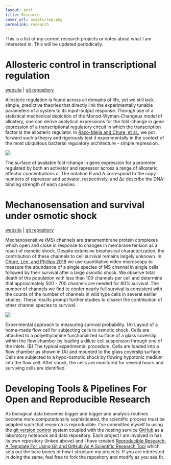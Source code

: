 ```yaml
---
layout: post
title: Research
cover_url: assets/seg.png
permalink: research
---
```


This is a list of my current research projects or notes about what I am
interested in. This will be updated periodically.

# Allosteric control in transcriptional regulation
[<i class='icon-web'></i> website](http://rpgroup.caltech.edu/mwc_induction) | [<i class='icon-git'></i> git repository](http://github.com/rpgroup-pboc/mwc_induction) 

Allosteric regulation is found across all domains of life, yet we still lack
simple, predictive theories that directly link the experimentally tunable
parameters of a system to its input-output response. Through use of a
statistical mechanical depiction of the Monod-Wyman-Changeux model of
allostery, one can derive analytical expressions for the fold-change in gene
expression of a transcriptional regulatory circuit in which the transcription
factor is the allosteric regulator. In [Razo-Mejia and Chure, et al.](https://www.cell.com/cell-systems/fulltext/S2405-4712(18)30057-7#.W01_Pgup_pg.twitter), we
put forward such a theory and rigorously test it experimentally in the
context of the most ubiquitous bacterial regulatory architecture - simple
repression.

![]({{site.baseurl}}/assets/fc_surfaces.png)

<div class="caption">

 The surface of available fold-change in gene expression for a promoter regulated by both an activator and repressor across a range of allosteric effector concentrations <i>c</i>. The notation R and A correspond to the copy numbers of repressor and activator, respectively, and Δε describe the DNA-binding strength of each species.

</div>


# Mechanosensation and survival under osmotic shock
[<i class='icon-web'></i>  website](http://rpgroup.caltech.edu/mscl_survival) | [<i class='icon-git'></i> git repository](http://github.com/rpgroup-pboc/mscl_survival) 


Mechanosensitive  (MS)  channels  are  transmembrane  protein  complexes  which  open  and  close  in response to changes in membrane tension as a result of osmotic shock. Despite extensive biophysical characterization, the contribution of these channels to cell survival remains largely unknown. In [Chure, Lee, and Phillips 2018](http://www.rpgroup.caltech.edu/mscl_survival/Chure2018a.pdf)  we use quantitative video microscopy to measure the abundance of a single species of MS channel in single cells followed by their survival after a large osmotic shock.  We observe total death of the population with less than 100 channels per cell and determine that approximately 500 - 700 channels are needed for 80% survival. The number of channels we find to confer nearly full survival is consistent with the counts of the number of channels in wild type cells in several earlier studies.  These results prompt further studies to dissect the contribution of other channel species to survival.


![]({{site.baseurl}}/assets/fig3.png)
<div class="caption">
Experimental approach to measuring survival probability. (A) Layout of a home-made flow cell for subjecting cells to osmotic shock. Cells are attached to a polyethylamine functionalized surface of a glass coverslip within the flow chamber by loading a dilute cell suspension through one of the inlets. (B) The typical experimental procedure. Cells are loaded into a flow chamber as shown in (A) and mounted to the glass coverslip surface. Cells are subjected to a hypo-osmotic shock by flowing hypotonic medium into the flow cell. After shock, the cells are monitored for several hours and surviving cells are identified.
</div>

# Developing Tools & Pipelines For Open and Reproducible Research
As biological data becomes bigger and bigger and analysis routines become more computationally sophisticated, the scientific process must be adapted such that research is reproducible. I've committed myself to using the [git version control](https://git-scm.coml) system coupled with the hosting service [GitHub](https://github.com) as a laboratory notebook and data repository. Each project I am involved in has its own repository (linked above) and I have created [Reproducible Research: A Template For Using Git and GitHub As A Scientific Research Tool](https://github.com/gchure/reproducible_research) which sets out the bare bones of how I structure my projects. If you are interested in doing the same, feel free to fork the repository and modify as you see fit. 
